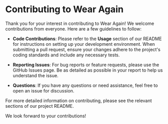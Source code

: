 # Contributing to Wear Again

Thank you for your interest in contributing to Wear Again! We welcome contributions from everyone. 
Here are a few guidelines to follow:

- **Code Contributions**: Please refer to the **Usage** section of our README for instructions on setting up your 
development environment. When submitting a pull request, ensure your changes adhere to the project's coding standards 
and include any necessary tests.

- **Reporting Issues**: For bug reports or feature requests, please use the GitHub Issues page. Be as detailed as 
possible in your report to help us understand the issue.

- **Questions**: If you have any questions or need assistance, feel free to open an issue for discussion.

For more detailed information on contributing, please see the relevant sections of our project README.

We look forward to your contributions!
